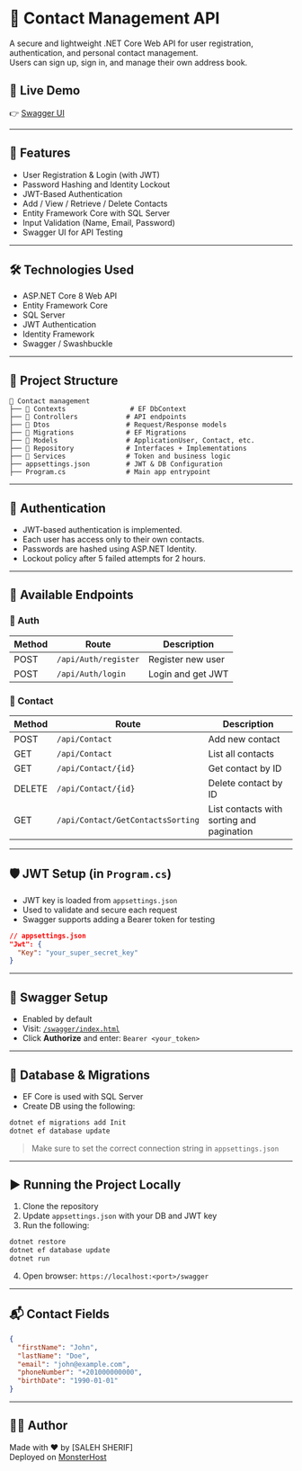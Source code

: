 
# 📇 Contact Management API

A secure and lightweight .NET Core Web API for user registration, authentication, and personal contact management.  
Users can sign up, sign in, and manage their own address book.

## 🚀 Live Demo

👉 [Swagger UI](http://contact1.runasp.net/swagger/index.html)

---

## 📌 Features

- User Registration & Login (with JWT)
- Password Hashing and Identity Lockout
- JWT-Based Authentication
- Add / View / Retrieve / Delete Contacts
- Entity Framework Core with SQL Server
- Input Validation (Name, Email, Password)
- Swagger UI for API Testing

---

## 🛠️ Technologies Used

- ASP.NET Core 8 Web API
- Entity Framework Core
- SQL Server
- JWT Authentication
- Identity Framework
- Swagger / Swashbuckle

---

## 📂 Project Structure

```
📁 Contact management
├── 📁 Contexts                # EF DbContext
├── 📁 Controllers            # API endpoints
├── 📁 Dtos                   # Request/Response models
├── 📁 Migrations             # EF Migrations
├── 📁 Models                 # ApplicationUser, Contact, etc.
├── 📁 Repository             # Interfaces + Implementations
├── 📁 Services               # Token and business logic
├── appsettings.json         # JWT & DB Configuration
├── Program.cs               # Main app entrypoint
```

---

## 🔐 Authentication

- JWT-based authentication is implemented.
- Each user has access only to their own contacts.
- Passwords are hashed using ASP.NET Identity.
- Lockout policy after 5 failed attempts for 2 hours.

---

## 📮 Available Endpoints

### 🔑 Auth

| Method | Route                 | Description       |
|--------|-----------------------|-------------------|
| POST   | `/api/Auth/register`  | Register new user |
| POST   | `/api/Auth/login`     | Login and get JWT |

### 📇 Contact

| Method | Route                    | Description               |
|--------|--------------------------|---------------------------|
| POST   | `/api/Contact`           | Add new contact           |
| GET    | `/api/Contact`           | List all contacts         |
| GET    | `/api/Contact/{id}`      | Get contact by ID         |
| DELETE | `/api/Contact/{id}`      | Delete contact by ID      |
| GET    | `/api/Contact/GetContactsSorting` | List contacts with sorting and pagination |


---

## 🛡️ JWT Setup (in `Program.cs`)

- JWT key is loaded from `appsettings.json`
- Used to validate and secure each request
- Swagger supports adding a Bearer token for testing

```json
// appsettings.json
"Jwt": {
  "Key": "your_super_secret_key"
}
```

---

## 🧪 Swagger Setup

- Enabled by default
- Visit: [`/swagger/index.html`](http://contact1.runasp.net/swagger/index.html)
- Click **Authorize** and enter: `Bearer <your_token>`

---

## 🧱 Database & Migrations

- EF Core is used with SQL Server
- Create DB using the following:

```bash
dotnet ef migrations add Init
dotnet ef database update
```

> Make sure to set the correct connection string in `appsettings.json`

---

## ▶️ Running the Project Locally

1. Clone the repository
2. Update `appsettings.json` with your DB and JWT key
3. Run the following:

```bash
dotnet restore
dotnet ef database update
dotnet run
```

4. Open browser: `https://localhost:<port>/swagger`

---

## 📬 Contact Fields

```json
{
  "firstName": "John",
  "lastName": "Doe",
  "email": "john@example.com",
  "phoneNumber": "+201000000000",
  "birthDate": "1990-01-01"
}
```

---

## 🙋‍♂️ Author

Made with ❤️ by [SALEH SHERIF]  
Deployed on [MonsterHost](https://www.monsterasp.net/)
